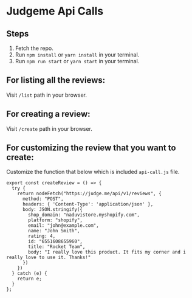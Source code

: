 # Judgeme Api Calls

## Steps
1. Fetch the repo.
2. Run `npm install` or `yarn install` in your terminal.
3. Run `npm run start` or `yarn start` in your terminal.

## For listing all the reviews:
Visit `/list` path in your browser.

## For creating a review:
Visit `/create` path in your browser.

## For customizing the review that you want to create:
Customize the function that below which is included `api-call.js` file.
```node
export const createReview = () => {
  try {
    return nodeFetch("https://judge.me/api/v1/reviews", {
      method: "POST",
      headers: { 'Content-Type': 'application/json' },
      body: JSON.stringify({
        shop_domain: "naduvistore.myshopify.com",
        platform: "shopify",
        email: "john@example.com",
        name: "John Smith",
        rating: 4,
        id: "6551608655960",
        title: "Rocket Team",
        body: "I really love this product. It fits my corner and i really love to use it. Thanks!"
      })
    })
  } catch (e) {
    return e;
  }
};
```
